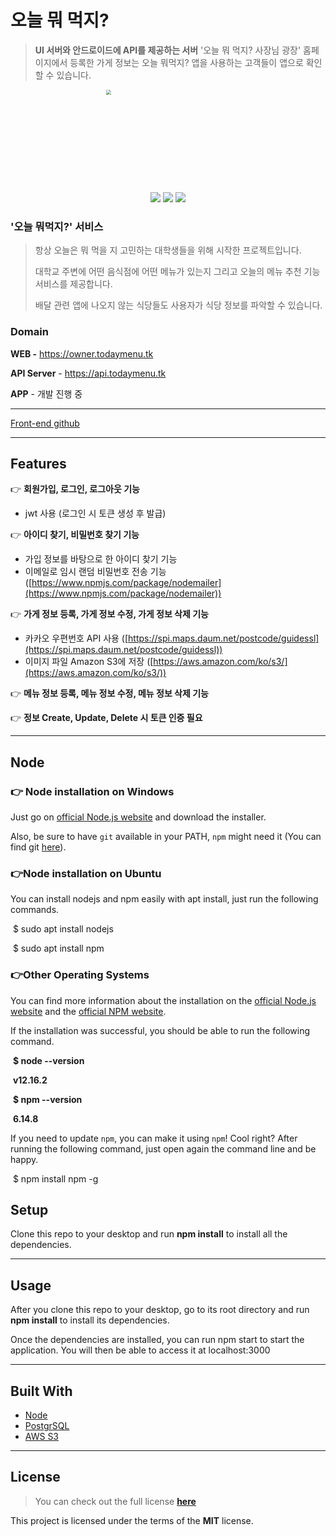 # 오늘 뭐 먹지?

> **UI 서버와 안드로이드에 API를 제공하는 서버**
> '오늘 뭐 먹지? 사장님 광장' 홈페이지에서 등록한 가게 정보는 오늘 뭐먹지? 앱을 사용하는 고객들이 앱으로 확인할 수 있습니다.


<p align="center"><img src="https://user-images.githubusercontent.com/49308628/94784978-ee0d5500-0409-11eb-9412-24acbe12cf33.png" width="400px" height="300px" style="zoom:50%;" text-align="center" /></p>

<p align="center"><img src="https://img.shields.io/badge/npm-6.14.8-red"/> <img src="https://img.shields.io/badge/node-12.16.2-yellowgreen"/> <img src="	https://img.shields.io/github/license/2020-capstone-design/back-end-server"/> </p>

### '오늘 뭐먹지?' 서비스
> 항상 오늘은 뭐 먹을 지 고민하는 대학생들을 위해 시작한 프로젝트입니다.
>
> 대학교 주변에 어떤 음식점에 어떤 메뉴가 있는지 그리고 오늘의 메뉴 추천 기능 서비스를 제공합니다.
>
> 배달 관련 앱에 나오지 않는 식당들도 사용자가 식당 정보를 파악할 수 있습니다.

### Domain

**WEB -** https://owner.todaymenu.tk

**API Server** - https://api.todaymenu.tk

**APP** - 개발 진행 중

------
[Front-end github](https://github.com/2020-capstone-design/front-end-server)

------
## Features

👉 **회원가입, 로그인, 로그아웃 기능**

- jwt 사용 (로그인 시 토큰 생성 후 발급)

👉 **아이디 찾기, 비밀번호 찾기 기능**

- 가입 정보를 바탕으로 한 아이디 찾기 기능
- 이메일로 임시 랜덤 비밀번호 전송 기능 ([https://www.npmjs.com/package/nodemailer](https://www.npmjs.com/package/nodemailer))

👉 **가게 정보 등록, 가게 정보 수정, 가게 정보 삭제 기능**

- 카카오 우편번호 API 사용 ([https://spi.maps.daum.net/postcode/guidessl](https://spi.maps.daum.net/postcode/guidessl))
- 이미지 파일 Amazon S3에 저장 ([https://aws.amazon.com/ko/s3/](https://aws.amazon.com/ko/s3/))

👉 **메뉴 정보 등록, 메뉴 정보 수정, 메뉴 정보 삭제 기능**

👉 **정보 Create, Update, Delete 시 토큰 인증 필요**

------

## Node

### 👉 Node installation on Windows

Just go on [official Node.js website](https://nodejs.org/) and download the installer.

Also, be sure to have `git` available in your PATH, `npm` might need it (You can find git [here](https://git-scm.com/)).

### 👉Node installation on Ubuntu

You can install nodejs and npm easily with apt install, just run the following commands.

​	$ sudo apt install nodejs

​	$ sudo apt install npm

### 👉Other Operating Systems

You can find more information about the installation on the [official Node.js website](https://nodejs.org/) and the [official NPM website](https://npmjs.org/).

If the installation was successful, you should be able to run the following command.

​	**$ node --version**

​	**v12.16.2**

​	**$ npm --version**

​	**6.14.8**

If you need to update `npm`, you can make it using `npm`! Cool right? After running the following command, just open again the command line and be happy.

​	$ npm install npm -g

## Setup

Clone this repo to your desktop and run  **npm install**  to install all the dependencies.

------

## Usage

After you clone this repo to your desktop, go to its root directory and run  **npm install**  to install its dependencies.

Once the dependencies are installed, you can run npm start to start the application. You will then be able to access it at localhost:3000

------
## Built With

- [Node](https://nodejs.org/ko/)
- [PostgrSQL](https://www.postgresql.org/)
- [AWS S3](https://aws.amazon.com/ko/s3/)
------

## License

> You can check out the full license **[here](https://github.com/2020-capstone-design/backend-server/blob/master/LICENSE)**

This project is licensed under the terms of the **MIT** license.
